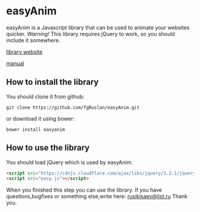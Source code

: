 # easyAnim

easyAnim is a Javascript library that can be used to animate your websites quicker.
*Warning!* This library requires jQuery to work, so you should include it somewhere.

[library website](https://fgRuslan.github.io/easyAnim)

[manual](https://github.com/fgRuslan/easyAnim/blob/master/Documentation/manual.md)

## How to install the library
You should clone it from github:

```
git clone https://github.com/fgRuslan/easyAnim.git
```

or download it using bower:

```
bower install easyanim
```

## How  to  use  the  library
You should load jQuery which is used by easyAnim.

```html
<script src="https://cdnjs.cloudflare.com/ajax/libs/jquery/3.2.1/jquery.min.js"></script>
<script src="easy.js"></script>
```
When you finished this step you can use the library.
If you have questions,bugfixes or something else,write here:
rusikisaev@list.ru
Thank you.
